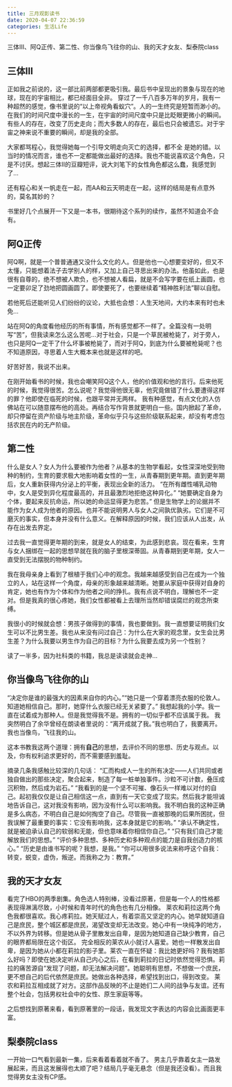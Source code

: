 ```yaml
---
title: 三月观影读书
date: 2020-04-07 22:36:59
categories: 生活Life
---
```


三体Ⅲ、阿Q正传、第二性、你当像鸟飞往你的山、我的天才女友、梨泰院class

<!--more-->

## 三体Ⅲ

正如我之前说的，这一部比前两部都更吸引我。最后书中呈现出的景象与现在的地球，现在的宇宙相比，都已经面目全非。
穿过了一千八百多万年的岁月，我有一种超然的感觉，像书里说的“以上帝视角看蚁穴”。人的一生终究是短暂而渺小的。在我们的时间尺度中漫长的一生，在宇宙的时间尺度中只是比眨眼更微小的瞬间。有些人的存在，改变了历史走向；而大多数人的存在，最后也只会被遗忘。对于宇宙之神来说不重要的瞬间，却是我的全部。

大家都骂程心，我觉得她每一个引导文明走向灭亡的选择，都不全 是她的错。以当时的情况而言，谁也不一定都能做出最好的选择。我也不能说喜欢这个角色，只是不讨厌。想起三体Ⅱ的豆瓣短评，说大刘笔下的女性角色都这么蠢，我感觉到了...

还有程心和关一帆走在一起，而AA和云天明走在一起，这样的结局是有点意外的，莫名其妙的？

书里好几个点展开一下又是一本书，很期待这个系列的续作，虽然不知道会不会有。


## 阿Q正传

阿Q啊，就是一个普普通通又没什么文化的人。但是他也一心想要变好的，但又不太懂，只能想着法子去学别人的样，又加上自己寻思出来的办法。他虽如此，也是很有自尊的，绝不想被人欺负，也不想被人看扁，就是不会写字要在纸上画圆，也一定要卯足了劲地把圆画圆了。即使要死了，也要继续着“精神胜利法”聊以自慰。

若他死后还能听见人们纷纷的议论，大抵也会想：人生天地间，大约本来有时也未免...

站在阿Q的角度看他经历的所有事情，所有感觉都不一样了。全篇没有一处明写“苦”，但我读来怎么这么苦呢...对于社会，只是一个草民被枪毙了，对于旁人，也只是阿Q一定干了什么坏事被枪毙了，而对于阿Q，到底为什么要被枪毙呢？也不知道原因，寻思着人生大概本来也就是这样的吧。

好苦好苦，我说不出来。

在刚开始看书的时候，我也会嘲笑阿Q这个人，他的价值观和他的言行。后来他死的时候，我觉得很苦。怎么说呢？我觉得他很无辜，他究竟做错了什么要遭得这样的罪？他即使在临死的时候，也跟平常并无两样。
我有种感觉，有点文化的人仿佛站在可以随意摆布他的高处。再结合写作背景就更明白一些。国内掀起了革命，却只停留在资产阶级与地主阶级，革命似乎只与这些阶级联系起来，却没有考虑包括农民在内的无产阶级。

## 第二性

什么是女人？女人为什么要被作为他者？从基本的生物学看起，女性深深地受到物种的制约，生育的要求极大地影响着女性的一生，从青春期到更年期。直到更年期后，女人重新获得内分泌上的平衡，表现出全新的活力。
“在所有雌性哺乳动物中，女人是受到异化程度最高的，并且最激烈地拒绝这种异化。”
“她要确定自身为个体，要起来反抗命运，所以她的命运显得更为悲苦。”
但是生物学上的论据并不能作为女人成为他者的原因。也并不能说明男人与女人之间孰优孰劣。它们是不可磨灭的事实，但本身并没有什么意义。在解释原因的时候，我们应该从人出发，从存在出发去界定。

过去我一直觉得更年期的到来，就是女人的结束，为此感到悲哀。现在看来，生育与女人捆绑在一起的思想早就在我的脑子里根深蒂固。从青春期到更年期，女人一直受到无法摆脱的物种制约。

我在我母亲身上看到了根植于我们心中的观念。我越来越感受到自己在成为一个独立的人，站在这样一个角度，母亲的形象越来越清晰。她要从家庭中获得对自身的肯定，她也有作为个体和作为他者之间的挣扎。我有点说不明白，理解也不一定对。但是我真的很心疼她，我们女性都被看上去理所当然却错误腐烂的观念所束缚。

我很小的时候就会想：男孩子做得到的事情，我也要做到。我一直想要证明我们女生可以不比男生差。我也从来没有问过自己：为什么在大家的观念里，女生会比男生差？为什么我要以男生作为自己的目标？为什么我要去成为另一个性别？

读了一半多，因为社科类的书籍，我总是读读就会走神...

## 你当像鸟飞往你的山

“决定你是谁的最强大的因素来自你的内心。”“她只是一个穿着漂亮衣服的伦敦人。知道她相信自己。那时，她穿什么衣服已经无关紧要了。”
我想起我的小学。我一直在试着成为那种人。但是我觉得我不是。拥有的一切似乎都不应该属于我。
我突然明白了余华曾经在朗读者里说的：“离开成就了我。”我也明白了，我要离开。我也当像鸟，飞往我的山。

这本书教我这两个道理：拥有**自己**的思想，去评价不同的思想、历史与观点。以及，你有权利追求更好的，而不需要感到羞耻。

摘录几条我感触比较深的几句话：
“汇而构成人一生的所有决定——人们共同或者独自做出的那些决定，聚合起来，制造了每一桩单独事件。沙粒不可计数，叠压成沉积物，然后成为岩石。”
“我看到的是一个坚不可摧、像石头一样难以对付的自己。起初我仅仅是让自己相信这一点，直到有一天它变成了现实。然后我才能坦诚地告诉自己，这对我没有影响，因为没有什么可以影响我。我不明白我的这种正确是多么病态，不明白自己是如何掏空了自己。尽管我一直被那晚的后果所困扰，但我误解了最重要的事实：它没有影响我，这本身就是它的影响。”
“承认不确定性，就是被迫承认自己的软弱和无能，但也意味着你相信你自己。”
“只有我们自己才能解放我们的思想。”
“评价多种思想、多种历史和多种观点的能力是自我创造力的核心。”
“历史是由谁书写的呢？我想，是我。”
“你可以用很多说法来称呼这个自我：转变，蜕变，虚伪，叛逆。而我称之为：教育。”


## 我的天才女友

看完了HBO的两季剧集。角色选人特别棒，没看过原著，但是每一个人的性格都表现得淋漓尽致，小时候和青年时代的角色也有几分相像。
莱农和莉拉这两个角色我都很喜欢。我心疼莉拉。她天赋过人，有着崇高又坚定的内心。她早就知道自己是庶民，整个城区都是庶民，渴望改变却无法改变。她心中有一块纯净的地方，不以外界为转移。但是她从骨子里散发出自卑，是因为她知道自己缺少教育，自己的眼界都局限在这个街区。
完全相反的莱农从小就讨人喜爱。她也一样散发出自卑，是因为她从小都在莉拉的影子里。莱农一直在怀疑：我比她更好吗？我有她那么好吗？即使在她决定听从自己内心之后，在看到莉拉的日记时依然觉得恐惧。莉拉的痛苦源自“发现了问题，却无法解决问题”。她聪明有思想，不想做一个庶民，更不想自己的后代依然是庶民。她做出各种选择，希望找到出口，得到改变。
莱农和莉拉互相成就了对方。这部作品反映的不止是她们二人间的战争与友谊。还有整个社会，包括男权社会中的女性、原生家庭等等。

之后想找到原著来看，看到原著里的一段话，我发现文字表达的内容会比画面更丰富。

## 梨泰院class

一开始一口气看到最新一集，后来看着看着就不香了。
男主几乎靠着女主一路发展起来，而且这发展得也太顺了吧？结局几乎毫无悬念（但是我还没看）。而且我觉得男女主没有CP感。